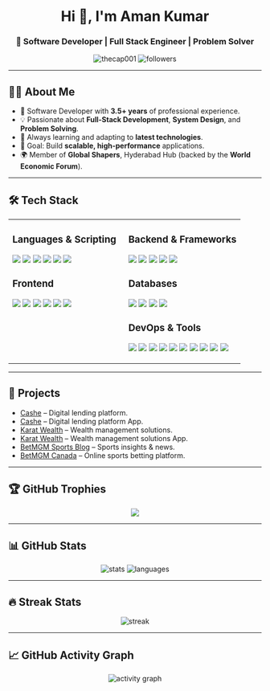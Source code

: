 <h1 align="center">Hi 👋, I'm Aman Kumar</h1>
<h3 align="center">🚀 Software Developer | Full Stack Engineer | Problem Solver</h3>

<p align="center">
  <img src="https://komarev.com/ghpvc/?username=laggerk24&label=Profile%20views&color=0e75b6&style=flat" alt="thecap001" />
  <img src="https://img.shields.io/github/followers/laggerk24?label=Followers&style=social" alt="followers" />
</p>

---

## 👨‍💻 About Me
- 💼 Software Developer with **3.5+ years** of professional experience.
- 💡 Passionate about **Full-Stack Development**, **System Design**, and **Problem Solving**.
- 🌱 Always learning and adapting to **latest technologies**.
- 🎯 Goal: Build **scalable, high-performance** applications.
- 🌍 Member of **Global Shapers**, Hyderabad Hub (backed by the **World Economic Forum**).

---

## 🛠 Tech Stack

<table>
<tr>
<td valign="top" width="50%">

### **Languages & Scripting**
<p>
  <img src="https://img.shields.io/badge/C%23-239120?style=for-the-badge&logo=c-sharp&logoColor=white"/> 
  <img src="https://img.shields.io/badge/Java-007396?style=for-the-badge&logo=openjdk&logoColor=white"/> 
  <img src="https://img.shields.io/badge/JavaScript-F7E017?style=for-the-badge&logo=javascript&logoColor=black"/> 
  <img src="https://img.shields.io/badge/TypeScript-3178C6?style=for-the-badge&logo=typescript&logoColor=white"/> 
  <img src="https://img.shields.io/badge/Python-3776AB?style=for-the-badge&logo=python&logoColor=white"/> 
  <img src="https://img.shields.io/badge/Go-00ADD8?style=for-the-badge&logo=go&logoColor=white"/> 
</p>

### **Frontend**
<p>
  <img src="https://img.shields.io/badge/Angular-DD0031?style=for-the-badge&logo=angular&logoColor=white"/> 
  <img src="https://img.shields.io/badge/React-61DBFB?style=for-the-badge&logo=react&logoColor=black"/> 
  <img src="https://img.shields.io/badge/React_Native-61DAFB?style=for-the-badge&logo=react&logoColor=black"/> 
  <img src="https://img.shields.io/badge/HTML5-E44D26?style=for-the-badge&logo=html5&logoColor=white"/> 
  <img src="https://img.shields.io/badge/CSS3-1572B6?style=for-the-badge&logo=css3&logoColor=white"/> 
  <img src="https://img.shields.io/badge/Figma-F24E1E?style=for-the-badge&logo=figma&logoColor=white"/> 
</p>

</td>
<td valign="top" width="50%">

### **Backend & Frameworks**
<p>
  <img src="https://img.shields.io/badge/Spring_Boot-6DB33F?style=for-the-badge&logo=springboot&logoColor=white"/> 
  <img src="https://img.shields.io/badge/GoLang-00ADD8?style=for-the-badge&logo=go&logoColor=white"/>
  <img src="https://img.shields.io/badge/.NET_Core-512BD4?style=for-the-badge&logo=dotnet&logoColor=white"/> 
  <img src="https://img.shields.io/badge/Node.js-339933?style=for-the-badge&logo=nodedotjs&logoColor=white"/> 
  <img src="https://img.shields.io/badge/Express.js-000000?style=for-the-badge&logo=express&logoColor=white"/> 
</p>

### **Databases**
<p>
  <img src="https://img.shields.io/badge/MySQL-4479A1?style=for-the-badge&logo=mysql&logoColor=white"/> 
  <img src="https://img.shields.io/badge/PostgreSQL-336791?style=for-the-badge&logo=postgresql&logoColor=white"/> 
  <img src="https://img.shields.io/badge/MongoDB-4EA94B?style=for-the-badge&logo=mongodb&logoColor=white"/> 
  <img src="https://img.shields.io/badge/Redis-DC382D?style=for-the-badge&logo=redis&logoColor=white"/> 
</p>

### **DevOps & Tools**
<p>
  <img src="https://img.shields.io/badge/AWS-FF9900?style=for-the-badge&logo=amazonaws&logoColor=white"/> 
  <img src="https://img.shields.io/badge/Docker-2496ED?style=for-the-badge&logo=docker&logoColor=white"/> 
  <img src="https://img.shields.io/badge/Kubernetes-326CE5?style=for-the-badge&logo=kubernetes&logoColor=white"/> 
  <img src="https://img.shields.io/badge/Jenkins-D24939?style=for-the-badge&logo=jenkins&logoColor=white"/> 
  <img src="https://img.shields.io/badge/Apache_Kafka-231F20?style=for-the-badge&logo=apachekafka&logoColor=white"/> 
  <img src="https://img.shields.io/badge/Elasticsearch-005571?style=for-the-badge&logo=elasticsearch&logoColor=white"/> 
  <img src="https://img.shields.io/badge/Grafana-F46800?style=for-the-badge&logo=grafana&logoColor=white"/> 
  <img src="https://img.shields.io/badge/Kibana-005571?style=for-the-badge&logo=kibana&logoColor=white"/> 
  <img src="https://img.shields.io/badge/Git-F05032?style=for-the-badge&logo=git&logoColor=white"/> 
  <img src="https://img.shields.io/badge/Postman-FF6C37?style=for-the-badge&logo=postman&logoColor=white"/> 
</p>

</td>
</tr>
</table>

---

## 📌 Projects
- [Cashe](https://www.cashe.co.in/) – Digital lending platform.
- [Cashe](https://play.google.com/store/apps/details?id=co.tslc.cashe.android&hl=en_IN) – Digital lending platform App.
- [Karat Wealth](https://karatwealth.in/) – Wealth management solutions.
- [Karat Wealth](https://play.google.com/store/apps/details?id=in.app_13karat.app.twa&hl=en) – Wealth management solutions App.
- [BetMGM Sports Blog](https://sports.betmgm.com/en/blog/) – Sports insights & news.
- [BetMGM Canada](https://www.on.betmgm.ca/en/sports) – Online sports betting platform.

---

## 🏆 GitHub Trophies
<p align="center">
  <img src="https://github-profile-trophy.vercel.app/?username=laggerk24&theme=darkhub&no-frame=true&no-bg=true&margin-w=15&margin-h=15" />
</p>

---

## 📊 GitHub Stats
<p align="center">
  <img src="https://github-readme-stats.vercel.app/api?username=laggerk24&show_icons=true&theme=radical" alt="stats" />
  <img src="https://github-readme-stats.vercel.app/api/top-langs/?username=laggerk24&layout=compact&theme=radical" alt="languages" />
</p>

---

## 🔥 Streak Stats
<p align="center">
  <img src="https://streak-stats.demolab.com?user=laggerk24&theme=radical&hide_border=true" alt="streak" />
</p>

---

## 📈 GitHub Activity Graph
<p align="center">
  <img src="https://github-readme-activity-graph.vercel.app/graph?username=laggerk24&theme=react-dark" alt="activity graph"/>
</p>
